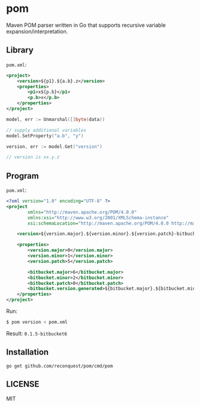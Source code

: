 # pom

Maven POM parser written in Go that supports recursive variable expansion/interpretation.

## Library

`pom.xml`:
```xml
<project>
	<version>${p1}.${a.b}.z</version>
	<properties>
		<p1>x${p.b}</p1>
		<p.b>x</p.b>
	</properties>
</project>
```

```go
model, err := Unmarshal([]byte(data))

// supply additional variables
model.SetProperty("a.b", "y")

version, err := model.Get("version")

// version is xx.y.z
```

## Program

`pom.xml`:
```xml
<?xml version="1.0" encoding="UTF-8" ?>
<project
        xmlns="http://maven.apache.org/POM/4.0.0"
        xmlns:xsi="http://www.w3.org/2001/XMLSchema-instance"
        xsi:schemaLocation="http://maven.apache.org/POM/4.0.0 http://maven.apache.org/maven-v4_0_0.xsd">

    <version>${version.major}.${version.minor}.${version.patch}-bitbucket${bitbucket.major}</version>

    <properties>
        <version.major>0</version.major>
        <version.minor>1</version.minor>
        <version.patch>5</version.patch>

        <bitbucket.major>6</bitbucket.major>
        <bitbucket.minor>2</bitbucket.minor>
        <bitbucket.patch>0</bitbucket.patch>
        <bitbucket.version.generated>${bitbucket.major}.${bitbucket.minor}.${bitbucket.patch}</bitbucket.version.generated>
    </properties>
</project>
```

Run:
```sh
$ pom version < pom.xml
```

Result:
`0.1.5-bitbucket6`

## Installation

```
go get github.com/reconquest/pom/cmd/pom
```

## LICENSE

MIT
